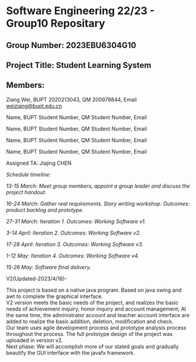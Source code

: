 # Software Engineering 22/23 - Group10 Repositary

## Group Number: 2023EBU6304G10

## Project Title: Student Learning System

## Members:

Ziang Wei, BUPT 2020213043, QM 200978844, Email weiziang@bupt.edu.cn

Name, BUPT Student Number, QM Student Number, Email

Name, BUPT Student Number, QM Student Number, Email

Name, BUPT Student Number, QM Student Number, Email

Name, BUPT Student Number, QM Student Number, Email

Assigned TA: Jiajing CHEN

*Schedule timeline:*

*13-15 March: Meet group members, appoint a group leader and discuss the project handout.*  

*16-24 March: Gather real requirements. Story writing workshop. Outcomes: product backlog and prototype.*  

*27-31 March: Iteration 1. Outcomes: Working Software v1.*  

*3-14 April: Iteration 2. Outcomes: Working Software v2.*  

*17-28 April: Iteration 3. Outcomes: Working Software v3.*  

*1-12 May: Iteration 4. Outcomes: Working Software v4.*  

*15-26 May: Software final delivery.*  


V2(Updated-2023/4/18)-  

  This project is based on a native java program. Based on java swing and awt to complete the graphical interface.   
  V2 version meets the basic needs of the project, and realizes the basic needs of achievement inquiry, honor inquiry and account management; At the same time, the administrator account and teacher account interface are added to realize the basic addition, deletion, modification and check.  
  Our team uses agile development process and prototype analysis process throughout the process. The full prototype design of the project was uploaded in version v2.  
  Next phase: We will accomplish more of our stated goals and gradually beautify the GUI interface with the javafx framework.
